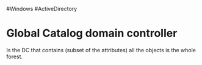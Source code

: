 #Windows #ActiveDirectory


# Global Catalog domain controller
Is the DC that contains (subset of the attributes) all the objects is the whole forest.

